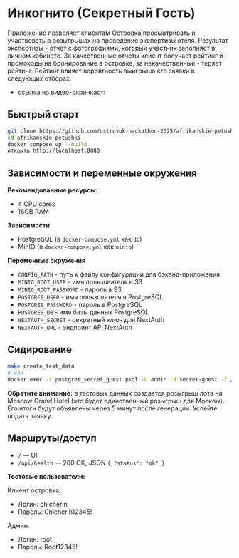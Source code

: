 # Инкогнито (Секретный Гость)

Приложение позволяет клиентам Островка просматривать и участвовать в розыгрышах на проведение экспертизы отеля. Результат экспертизы - отчет с фотографиями, который участник заполняет в личном кабинете. За качественные отчеты клиент получает рейтинг и промокоды на бронирование в островке, за некачественные - теряет рейтинг. Рейтинг влияет вероятность выигрыша его заявки в следующих отборах.

- ссылка на видео-скринкаст: 

## Быстрый старт

```bash
git clone https://github.com/ostrovok-hackathon-2025/afrikanskie-petushki.git
cd afrikanskie-petushki
docker compose up --build
открыть http://localhost:8080
```

## Зависимости и переменные окружения

**Рекомендованные ресурсы:**
- 4 CPU cores
- 16GB RAM

**Зависимости:**
- PostgreSQL (в `docker-compose.yml` как `db`)
- MinIO (в `docker-compose.yml` как `minio`)

**Переменные окружения**
- `CONFIG_PATH` - путь к файлу конфигурации для бэкенд-приложения
- `MINIO_ROOT_USER` - имя пользователя в S3
- `MINIO_ROOT_PASSWORD` - пароль в S3
- `POSTGRES_USER` - имя пользователя в PostgreSQL
- `POSTGRES_PASSWORD` - пароль в PostgreSQL
- `POSTGRES_DB` - имя базы данных PostgreSQL
- `NEXTAUTH_SECRET` - секретный ключ для NextAuth
- `NEXTAUTH_URL` - эндпоинт API NextAuth

## Сидирование

```bash
make create_test_data
# или
docker exec -i postgres_secret_guest psql -U admin -d secret-guest -f /var/lib/testdata/fill-all.sql
```

**Обратите внимание:** в тестовых данных создается розыгрыш лота на Moscow Grand Hotel (это будет единственный розыгрыш для Москвы). Его итоги будут объявлены через 5 минут после генерации. Успейте подать заявку.  

## Маршруты/доступ

- `/` — UI
- `/api/health` — 200 OK, JSON `{ "status": "ok" }`

**Тестовые пользователи:**

Клиент островка:
- Логин: chicherin
- Пароль: Chicherin12345!

Админ:
- Логин: root
- Пароль: Root12345!